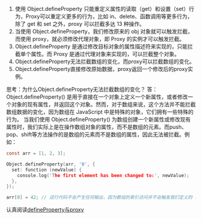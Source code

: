 1. 使用 Object.defineProperty 只能重定义属性的读取（get）和设置（set）行为，Proxy可以重定义更多的行为，比如 in、delete、函数调用等更多行为，除了 get 和 set 之外，proxy 可以拦截多达 13 种操作。  
2. 当使用 Object.defineProperty，我们修改原来的 obj 对象就可以触发拦截，而使用 proxy，就必须修改代理对象，即 Proxy 的实例才可以触发拦截。  
3. Object.defineProperty 是通过修改目标对象的属性描述符来实现的，只能拦截单个属性。而 Proxy 是通过代理对象来实现的，可以拦截整个对象。  
4. Object.defineProperty无法拦截数组的变化，而proxy可以拦截数组的变化。  
5. Object.defineProperty直接修改原始数据，proxy返回一个修改后的proxy实例。  

思考：为什么Object.defineProperty无法拦截数组的变化？
答：Object.defineProperty() 是用于直接在一个对象上定义一个新属性，或者修改一个对象的现有属性，并返回这个对象。然而，对于数组来说，这个方法并不能拦截数组数据的变化，因为数组在 JavaScript 中是特殊的对象，它们拥有一些特殊的行为。
当我们使用 Object.defineProperty() 为数组创建一个新属性或修改现有属性时，我们实际上是在操作数组对象的属性，而不是数组的元素。而push、pop、shift等方法操作的是数组的元素而不是数组的属性，因此无法被拦截。例如：
```c
const arr = [1, 2, 3];

Object.defineProperty(arr, '0', {
  set: function (newValue) {
    console.log('The first element has been changed to:', newValue);
  },
});

arr[0] = 42; // 这行代码不会产生任何输出，因为数组的索引访问并不会触发我们定义的 setter
```

认真阅读[defineProperty与proxy](https://github.com/mqyqingfeng/Blog/issues/107)